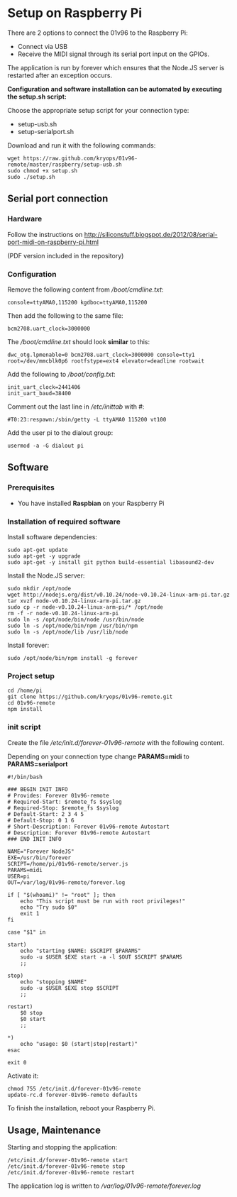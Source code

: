# Setup on Raspberry Pi

There are 2 options to connect the 01v96 to the Raspberry Pi:

*   Connect via USB
*   Receive the MIDI signal through its serial port input on the GPIOs.

The application is run by forever which ensures that the Node.JS server is restarted after an exception occurs.

**Configuration and software installation can be automated by executing the setup.sh script:**

Choose the appropriate setup script for your connection type:

*   setup-usb.sh
*   setup-serialport.sh

Download and run it with the following commands:

    wget https://raw.github.com/kryops/01v96-remote/master/raspberry/setup-usb.sh
    sudo chmod +x setup.sh
    sudo ./setup.sh


## Serial port connection

### Hardware

Follow the instructions on http://siliconstuff.blogspot.de/2012/08/serial-port-midi-on-raspberry-pi.html

(PDF version included in the repository)

### Configuration

Remove the following content from */boot/cmdline.txt*:

    console=ttyAMA0,115200 kgdboc=ttyAMA0,115200

Then add the following to the same file:

    bcm2708.uart_clock=3000000

The */boot/cmdline.txt* should look **similar** to this:

    dwc_otg.lpmenable=0 bcm2708.uart_clock=3000000 console=tty1 root=/dev/mmcblk0p6 rootfstype=ext4 elevator=deadline rootwait

Add the following to */boot/config.txt*:

    init_uart_clock=2441406
    init_uart_baud=38400

Comment out the last line in */etc/inittab* with #:

    #T0:23:respawn:/sbin/getty -L ttyAMA0 115200 vt100

Add the user pi to the dialout group:

    usermod -a -G dialout pi


## Software

### Prerequisites

-   You have installed **Raspbian** on your Raspberry Pi

### Installation of required software

Install software dependencies:

    sudo apt-get update
    sudo apt-get -y upgrade
    sudo apt-get -y install git python build-essential libasound2-dev

Install the Node.JS server:

    sudo mkdir /opt/node
    wget http://nodejs.org/dist/v0.10.24/node-v0.10.24-linux-arm-pi.tar.gz
    tar xvzf node-v0.10.24-linux-arm-pi.tar.gz
    sudo cp -r node-v0.10.24-linux-arm-pi/* /opt/node
    rm -f -r node-v0.10.24-linux-arm-pi
    sudo ln -s /opt/node/bin/node /usr/bin/node
    sudo ln -s /opt/node/bin/npm /usr/bin/npm
    sudo ln -s /opt/node/lib /usr/lib/node

Install forever:

    sudo /opt/node/bin/npm install -g forever


### Project setup

    cd /home/pi
    git clone https://github.com/kryops/01v96-remote.git
    cd 01v96-remote
    npm install

### init script

Create the file */etc/init.d/forever-01v96-remote* with the following content.

Depending on your connection type change **PARAMS=midi** to **PARAMS=serialport**


    #!/bin/bash

    ### BEGIN INIT INFO
    # Provides: Forever 01v96-remote
    # Required-Start: $remote_fs $syslog
    # Required-Stop: $remote_fs $syslog
    # Default-Start: 2 3 4 5
    # Default-Stop: 0 1 6
    # Short-Description: Forever 01v96-remote Autostart
    # Description: Forever 01v96-remote Autostart
    ### END INIT INFO

    NAME="Forever NodeJS"
    EXE=/usr/bin/forever
    SCRIPT=/home/pi/01v96-remote/server.js
    PARAMS=midi
    USER=pi
    OUT=/var/log/01v96-remote/forever.log

    if [ "$(whoami)" != "root" ]; then
        echo "This script must be run with root privileges!"
        echo "Try sudo $0"
        exit 1
    fi

    case "$1" in

    start)
        echo "starting $NAME: $SCRIPT $PARAMS"
        sudo -u $USER $EXE start -a -l $OUT $SCRIPT $PARAMS
        ;;

    stop)
        echo "stopping $NAME"
        sudo -u $USER $EXE stop $SCRIPT
        ;;

    restart)
        $0 stop
        $0 start
        ;;

    *)
        echo "usage: $0 (start|stop|restart)"
    esac

    exit 0

Activate it:

    chmod 755 /etc/init.d/forever-01v96-remote
    update-rc.d forever-01v96-remote defaults


To finish the installation, reboot your Raspberry Pi.


## Usage, Maintenance

Starting and stopping the application:

    /etc/init.d/forever-01v96-remote start
    /etc/init.d/forever-01v96-remote stop
    /etc/init.d/forever-01v96-remote restart

The application log is written to */var/log/01v96-remote/forever.log*
